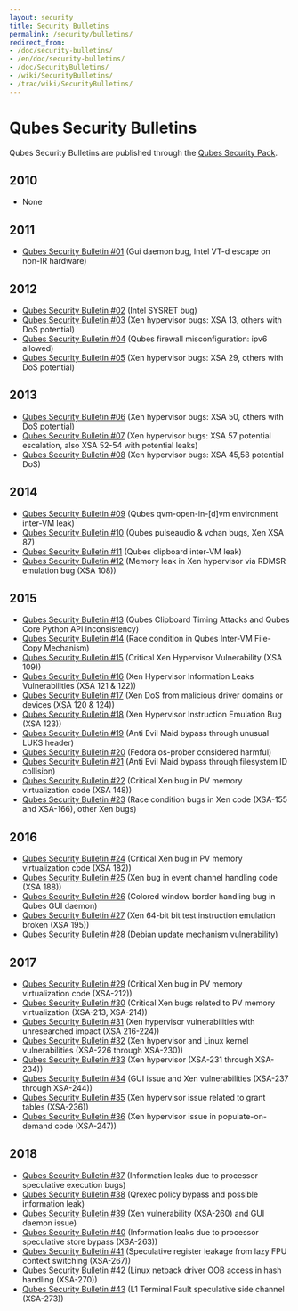 ```yaml
---
layout: security
title: Security Bulletins
permalink: /security/bulletins/
redirect_from: 
- /doc/security-bulletins/
- /en/doc/security-bulletins/
- /doc/SecurityBulletins/
- /wiki/SecurityBulletins/
- /trac/wiki/SecurityBulletins/
---
```


Qubes Security Bulletins
========================

Qubes Security Bulletins are published through the [Qubes Security Pack](/security/pack/).

2010
----

-   None

2011
----

-   [Qubes Security Bulletin \#01](https://github.com/QubesOS/qubes-secpack/blob/master/QSBs/qsb-001-2011.txt) (Gui daemon bug, Intel VT-d escape on non-IR hardware)

2012
----

-   [Qubes Security Bulletin \#02](https://github.com/QubesOS/qubes-secpack/blob/master/QSBs/qsb-002-2012.txt) (Intel SYSRET bug)
-   [Qubes Security Bulletin \#03](https://github.com/QubesOS/qubes-secpack/blob/master/QSBs/qsb-003-2012.txt) (Xen hypervisor bugs: XSA 13, others with DoS potential)
-   [Qubes Security Bulletin \#04](https://github.com/QubesOS/qubes-secpack/blob/master/QSBs/qsb-004-2012.txt) (Qubes firewall misconfiguration: ipv6 allowed)
-   [Qubes Security Bulletin \#05](https://github.com/QubesOS/qubes-secpack/blob/master/QSBs/qsb-005-2012.txt) (Xen hypervisor bugs: XSA 29, others with DoS potential)

2013
----

-   [Qubes Security Bulletin \#06](https://github.com/QubesOS/qubes-secpack/blob/master/QSBs/qsb-006-2013.txt) (Xen hypervisor bugs: XSA 50, others with DoS potential)
-   [Qubes Security Bulletin \#07](https://github.com/QubesOS/qubes-secpack/blob/master/QSBs/qsb-007-2013.txt) (Xen hypervisor bugs: XSA 57 potential escalation, also XSA 52-54 with potential leaks)
-   [Qubes Security Bulletin \#08](https://github.com/QubesOS/qubes-secpack/blob/master/QSBs/qsb-008-2013.txt) (Xen hypervisor bugs: XSA 45,58 potential DoS)

2014
----

-   [Qubes Security Bulletin \#09](https://github.com/QubesOS/qubes-secpack/blob/master/QSBs/qsb-009-2014.txt) (Qubes qvm-open-in-[d]vm environment inter-VM leak)
-   [Qubes Security Bulletin \#10](https://github.com/QubesOS/qubes-secpack/blob/master/QSBs/qsb-010-2014.txt) (Qubes pulseaudio & vchan bugs, Xen XSA 87)
-   [Qubes Security Bulletin \#11](https://github.com/QubesOS/qubes-secpack/blob/master/QSBs/qsb-011-2014.txt) (Qubes clipboard inter-VM leak)
-   [Qubes Security Bulletin \#12](https://github.com/QubesOS/qubes-secpack/blob/master/QSBs/qsb-012-2014.txt) (Memory leak in Xen hypervisor via RDMSR emulation bug (XSA 108))

2015
----

-   [Qubes Security Bulletin \#13](https://github.com/QubesOS/qubes-secpack/blob/master/QSBs/qsb-013-2015.txt) (Qubes Clipboard Timing Attacks and Qubes Core Python API Inconsistency)
-   [Qubes Security Bulletin \#14](https://github.com/QubesOS/qubes-secpack/blob/master/QSBs/qsb-014-2015.txt) (Race condition in Qubes Inter-VM File-Copy Mechanism)
-   [Qubes Security Bulletin \#15](https://github.com/QubesOS/qubes-secpack/blob/master/QSBs/qsb-015-2015.txt) (Critical Xen Hypervisor Vulnerability (XSA 109))
-   [Qubes Security Bulletin \#16](https://github.com/QubesOS/qubes-secpack/blob/master/QSBs/qsb-016-2015.txt) (Xen Hypervisor Information Leaks Vulnerabilities (XSA 121 & 122))
-   [Qubes Security Bulletin \#17](https://github.com/QubesOS/qubes-secpack/blob/master/QSBs/qsb-017-2015.txt) (Xen DoS from malicious driver domains or devices (XSA 120 & 124))
-   [Qubes Security Bulletin \#18](https://github.com/QubesOS/qubes-secpack/blob/master/QSBs/qsb-018-2015.txt) (Xen Hypervisor Instruction Emulation Bug (XSA 123))
-   [Qubes Security Bulletin \#19](https://github.com/QubesOS/qubes-secpack/blob/master/QSBs/qsb-019-2015.txt) (Anti Evil Maid bypass through unusual LUKS header)
-   [Qubes Security Bulletin \#20](https://github.com/QubesOS/qubes-secpack/blob/master/QSBs/qsb-020-2015.txt) (Fedora os-prober considered harmful)
-   [Qubes Security Bulletin \#21](https://github.com/QubesOS/qubes-secpack/blob/master/QSBs/qsb-021-2015.txt) (Anti Evil Maid bypass through filesystem ID collision)
-   [Qubes Security Bulletin \#22](https://github.com/QubesOS/qubes-secpack/blob/master/QSBs/qsb-022-2015.txt) (Critical Xen bug in PV memory virtualization code (XSA 148))
-   [Qubes Security Bulletin \#23](https://github.com/QubesOS/qubes-secpack/blob/master/QSBs/qsb-023-2015.txt) (Race condition bugs in Xen code (XSA-155 and XSA-166), other Xen bugs)

2016
----

-   [Qubes Security Bulletin \#24](https://github.com/QubesOS/qubes-secpack/blob/master/QSBs/qsb-024-2016.txt) (Critical Xen bug in PV memory virtualization code (XSA 182))
-   [Qubes Security Bulletin \#25](https://github.com/QubesOS/qubes-secpack/blob/master/QSBs/qsb-025-2016.txt) (Xen bug in event channel handling code (XSA 188))
-   [Qubes Security Bulletin \#26](https://github.com/QubesOS/qubes-secpack/blob/master/QSBs/qsb-026-2016.txt) (Colored window border handling bug in Qubes GUI daemon)
-   [Qubes Security Bulletin \#27](https://github.com/QubesOS/qubes-secpack/blob/master/QSBs/qsb-027-2016.txt) (Xen 64-bit bit test instruction emulation broken (XSA 195))
-   [Qubes Security Bulletin \#28](https://github.com/QubesOS/qubes-secpack/blob/master/QSBs/qsb-028-2016.txt) (Debian update mechanism vulnerability)

2017
----

-   [Qubes Security Bulletin \#29](https://github.com/QubesOS/qubes-secpack/blob/master/QSBs/qsb-029-2017.txt) (Critical Xen bug in PV memory virtualization code (XSA-212))
-   [Qubes Security Bulletin \#30](https://github.com/QubesOS/qubes-secpack/blob/master/QSBs/qsb-030-2017.txt) (Critical Xen bugs related to PV memory virtualization (XSA-213, XSA-214))
-   [Qubes Security Bulletin \#31](https://github.com/QubesOS/qubes-secpack/blob/master/QSBs/qsb-031-2017.txt) (Xen hypervisor vulnerabilities with unresearched impact (XSA 216-224))
-   [Qubes Security Bulletin \#32](https://github.com/QubesOS/qubes-secpack/blob/master/QSBs/qsb-032-2017.txt) (Xen hypervisor and Linux kernel vulnerabilities (XSA-226 through XSA-230))
-   [Qubes Security Bulletin \#33](https://github.com/QubesOS/qubes-secpack/blob/master/QSBs/qsb-033-2017.txt) (Xen hypervisor (XSA-231 through XSA-234))
-   [Qubes Security Bulletin \#34](https://github.com/QubesOS/qubes-secpack/blob/master/QSBs/qsb-034-2017.txt) (GUI issue and Xen vulnerabilities (XSA-237 through XSA-244))
-   [Qubes Security Bulletin \#35](https://github.com/QubesOS/qubes-secpack/blob/master/QSBs/qsb-035-2017.txt) (Xen hypervisor issue related to grant tables (XSA-236))
-   [Qubes Security Bulletin \#36](https://github.com/QubesOS/qubes-secpack/blob/master/QSBs/qsb-036-2017.txt) (Xen hypervisor issue in populate-on-demand code (XSA-247))

2018
----

-   [Qubes Security Bulletin \#37](https://github.com/QubesOS/qubes-secpack/blob/master/QSBs/qsb-037-2018.txt) (Information leaks due to processor speculative execution bugs)
-   [Qubes Security Bulletin \#38](https://github.com/QubesOS/qubes-secpack/blob/master/QSBs/qsb-038-2018.txt) (Qrexec policy bypass and possible information leak)
-   [Qubes Security Bulletin \#39](https://github.com/QubesOS/qubes-secpack/blob/master/QSBs/qsb-039-2018.txt) (Xen vulnerability (XSA-260) and GUI daemon issue)
-   [Qubes Security Bulletin \#40](https://github.com/QubesOS/qubes-secpack/blob/master/QSBs/qsb-040-2018.txt) (Information leaks due to processor speculative store bypass (XSA-263))
-   [Qubes Security Bulletin \#41](https://github.com/QubesOS/qubes-secpack/blob/master/QSBs/qsb-041-2018.txt) (Speculative register leakage from lazy FPU context switching (XSA-267))
-   [Qubes Security Bulletin \#42](https://github.com/QubesOS/qubes-secpack/blob/master/QSBs/qsb-042-2018.txt) (Linux netback driver OOB access in hash handling (XSA-270))
-   [Qubes Security Bulletin \#43](https://github.com/QubesOS/qubes-secpack/blob/master/QSBs/qsb-043-2018.txt) (L1 Terminal Fault speculative side channel (XSA-273))

